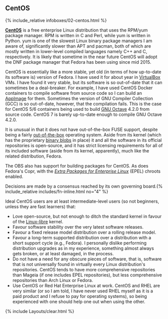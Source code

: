 ## CentOS
{% include_relative infoboxes/02-centos.html %}

[**CentOS**](https://www.centos.org/) is a free enterprise Linux distribution that uses the RPM/yum package manager. RPM is written in C and Perl, while yum is written in Python. yum is one of the slowest Linux binary package managers I am aware of, significantly slower than APT and pacman, both of which are mostly written in lower-level compiled languages namely C++ and C, respectively. It is likely that sometime in the near future CentOS will adopt the DNF package manager that Fedora has been using since mid 2015.

CentOS is essentially like a more stable, yet old (in terms of how up-to-date its software is) version of Fedora. I have used it for about year in [VirtualBox](https://en.wikipedia.org/wiki/VirtualBox) VMs. I have found it very stable, but its software is so out-of-date that it can sometimes be a deal-breaker. For example, I have used CentOS Docker containers to compile software from source code so I can build an [AppImage](http://appimage.org) for them. Sometimes the version of GNU Compiler Collection (GCC) is so out-of-date, however, that the compilation fails. This is the case for CentOS 5/6 containers being used to build [GNU Octave](https://en.wikipedia.org/wiki/GNU_Octave) 4.2.0 from source code. CentOS 7 is barely up-to-date enough to compile GNU Octave 4.2.0.

It is unusual in that it does not have out-of-the-box FUSE support, despite being a fairly [out-of-the-box](https://en.wikipedia.org/wiki/Out_of_the_box_(feature)) operating system. Aside from its kernel (which has the proprietary [binary blobs](https://en.wikipedia.org/wiki/Binary_blob) in place) it and all the software in its official repositories is open-source, and it has strict licensing requirements for all of its included software (aside from its kernel, apparently), much like the related distribution, Fedora.

The OBS also has support for building packages for CentOS. As does Fedora's Copr, with the [*Extra Packages for Enterprise Linux*](https://fedoraproject.org/wiki/EPEL) (EPEL) chroots enabled.

Decisions are made by a consensus reached by its own governing board.{% include_relative includes/fn-inline.html no="4" %}

Ideal CentOS users are at least intermediate-level users (so not beginners, unless they are fast learners) that:

* Love open-source, but not enough to ditch the standard kernel in favour of the [Linux-libre](https://en.wikipedia.org/wiki/Linux-libre) kernel.
* Favour software stability over the very latest software releases.
* Favour a fixed release model distribution over a rolling release model.
* Favour a long-term supported distribution over a distribution with a short support cycle (e.g., Fedora). I personally dislike performing distribution upgrades as in my experience, something almost always gets broken, or at least damaged, in the process. 
* Do not have a need for any obscure pieces of software, that is, software that is not universally found in virtually every Linux distribution's repositories. CentOS tends to have more comprehensive repositories than Mageia (if one includes EPEL repositories), but less comprehensive repositories than Arch Linux or Fedora.
* Use CentOS or Red Hat Enterprise Linux at work. CentOS and RHEL are very similar (or so I am told, I have never used RHEL myself as it is a paid product and I refuse to pay for operating systems), so being experienced with one should help one out when using the other.

{% include Layouts/clear.html %}
